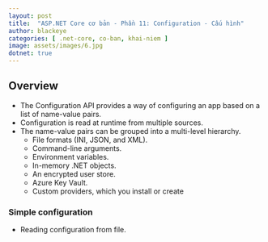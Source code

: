 ```yaml
---
layout: post
title:  "ASP.NET Core cơ bản - Phần 11: Configuration - Cấu hình"
author: blackeye
categories: [ .net-core, co-ban, khai-niem ]
image: assets/images/6.jpg
dotnet: true
---
```


## Overview
* The Configuration API provides a way of configuring an app based on a list of name-value pairs.
* Configuration is read at runtime from multiple sources.
* The name-value pairs can be grouped into a multi-level hierarchy.
    + File formats (INI, JSON, and XML).
    + Command-line arguments.
    + Environment variables.
    + In-memory .NET objects.
    + An encrypted user store.
    + Azure Key Vault.
    + Custom providers, which you install or create

### Simple configuration
* Reading configuration from file. 